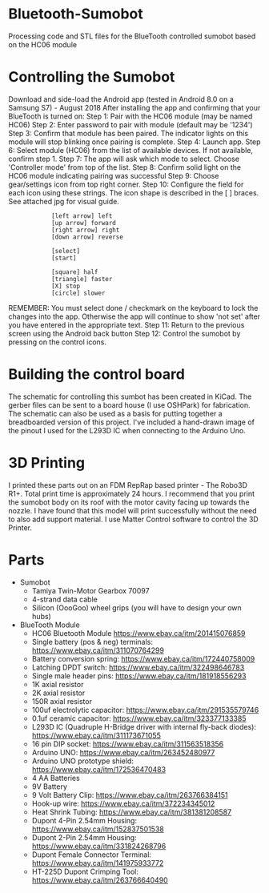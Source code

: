 # Bluetooth-Sumobot
Processing code and STL files for the BlueTooth controlled sumobot based on the HC06 module


# Controlling the Sumobot
Download and side-load the Android app (tested in Android 8.0 on a Samsung S7) - August 2018
After installing the app and confirming that your BlueTooth is turned on:
Step 1: Pair with the HC06 module (may be named HC06)
Step 2: Enter password to pair with module (default may be '1234')
Step 3: Confirm that module has been paired. The indicator lights on this module will stop blinking once pairing is complete.
Step 4: Launch app.
Step 6: Select module (HC06) from the list of available devices. If not available, confirm step 1.
Step 7: The app will ask which mode to select. Choose 'Controller mode' from top of the list.
Step 8: Confirm solid light on the HC06 module indicating pairing was successful
Step 9: Choose gear/settings icon from top right corner.
Step 10: Configure the field for each icon using these strings. The icon shape is described in the [ ] braces. See attached jpg for visual guide.
                
                [left arrow] left
                [up arrow] forward
                [right arrow] right
                [down arrow] reverse
                
                [select]
                [start]

                [square] half
                [triangle] faster
                [X] stop
                [circle] slower
REMEMBER: You must select done / checkmark on the keyboard to lock the changes into the app. Otherwise the app will continue to show 'not set' after you have entered in the appropriate text.
Step 11: Return to the previous screen using the Android back button
Step 12: Control the sumobot by pressing on the control icons.

# Building the control board
The schematic for controlling this sumbot has been created in KiCad. The gerber files can be sent to a board house (I use OSHPark) for fabrication. The schematic can also be used as a basis for putting together a breadboarded version of this project. I've included a hand-drawn image of the pinout I used for the L293D IC when connecting to the Arduino Uno.

# 3D Printing
I printed these parts out on an FDM RepRap based printer - The Robo3D R1+. Total print time is approximately 24 hours. I recommend that you print the sumobot body on its roof with the motor cavity facing up towards the nozzle. I have found that this model will print successfully without the need to also add support material. I use Matter Control software to control the 3D Printer.

# Parts
* Sumobot
  * Tamiya Twin-Motor Gearbox 70097
  * 4-strand data cable
  * Silicon (OooGoo) wheel grips (you will have to design your own hubs)
* BlueTooth Module
  * HC06 Bluetooth Module https://www.ebay.ca/itm/201415076859
  * Single battery (pos & neg) terminals: https://www.ebay.ca/itm/311070764299
  * Battery conversion spring: https://www.ebay.ca/itm/172440758009
  * Latching DPDT switch: https://www.ebay.ca/itm/322498646783
  * Single male header pins: https://www.ebay.ca/itm/181918556293
  * 1K axial resistor
  * 2K axial resistor
  * 150R axial resistor
  * 100uf electrolytic capacitor: https://www.ebay.ca/itm/291535579746
  * 0.1uf ceramic capacitor: https://www.ebay.ca/itm/323377133385
  * L293D IC (Quadruple H-Bridge driver with internal fly-back diodes): https://www.ebay.ca/itm/311173671055
  * 16 pin DIP socket: https://www.ebay.ca/itm/311563518356
  * Arduino UNO: https://www.ebay.ca/itm/263452480977
  * Arduino UNO prototype shield: https://www.ebay.ca/itm/172536470483
  * 4 AA Batteries
  * 9V Battery
  * 9 Volt Battery Clip: https://www.ebay.ca/itm/263766384151
  * Hook-up wire: https://www.ebay.ca/itm/372234345012
  * Heat Shrink Tubing: https://www.ebay.ca/itm/381381208587
  * Dupont 4-Pin 2.54mm Housing: https://www.ebay.ca/itm/152837501538
  * Dupont 2-Pin 2.54mm Housing: https://www.ebay.ca/itm/331824268796
  * Dupont Female Connector Terminal: https://www.ebay.ca/itm/141975933772
  * HT-225D Dupont Crimping Tool: https://www.ebay.ca/itm/263766640490
  
  
  
